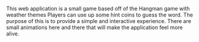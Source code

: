 This web application is a small game based off of the Hangman game with weather themes
Players can use up some hint coins to guess the word.
The purpose of this is to provide a simple and interactive experience.
There are small animations here and there that will make the application feel more alive.
